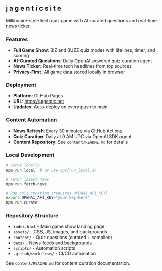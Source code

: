 ## j a g e n t i c  s i t e

Millionaire-style tech quiz game with AI-curated questions and real-time news ticker.

### Features

- **Full Game Show**: BIZ and BUZZ quiz modes with lifelines, timer, and scoring
- **AI-Curated Questions**: Daily OpenAI-powered quiz curation agent
- **News Ticker**: Real-time tech headlines from top sources
- **Privacy-First**: All game data stored locally in browser

### Deployment

- **Platform**: GitHub Pages
- **URL**: https://jagentic.net
- **Updates**: Auto-deploy on every push to main

### Content Automation

- **News Refresh**: Every 30 minutes via GitHub Actions
- **Quiz Curation**: Daily at 9 AM UTC via OpenAI SDK agent
- **Content Repository**: See `content/README.md` for details

### Local Development

```bash
# Serve locally
npm run local  # or use ops/run_local.sh

# Fetch latest news
npm run fetch-news

# Run quiz curation (requires OPENAI_API_KEY)
export OPENAI_API_KEY="your-key-here"
npm run curate
```

### Repository Structure

- `index.html` - Main game show landing page
- `assets/` - CSS, JS, images, and backgrounds
- `content/` - Quiz questions (curated + compiled)
- `data/` - News feeds and backgrounds
- `scripts/` - Automation scripts
- `.github/workflows/` - CI/CD automation

See `content/README.md` for content curation documentation.
